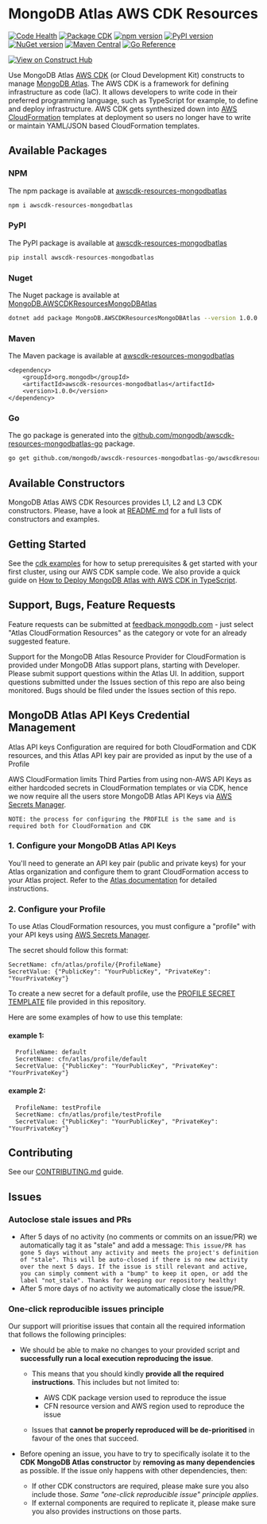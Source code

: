 # MongoDB Atlas AWS CDK Resources

[![Code Health](https://github.com/mongodb/awscdk-resources-mongodbatlas/actions/workflows/code-health.yml/badge.svg?event=push)](https://github.com/mongodb/awscdk-resources-mongodbatlas/actions/workflows/code-health.yml)
[![Package CDK](https://github.com/mongodb/awscdk-resources-mongodbatlas/actions/workflows/package.yml/badge.svg?branch=main)](https://github.com/mongodb/awscdk-resources-mongodbatlas/actions/workflows/package.yml)
[![npm version](https://badge.fury.io/js/awscdk-resources-mongodbatlas.svg)](https://badge.fury.io/js/awscdk-resources-mongodbatlas)
[![PyPI version](https://badge.fury.io/py/awscdk-resources-mongodbatlas.svg)](https://badge.fury.io/py/awscdk-resources-mongodbatlas)
[![NuGet version](https://badge.fury.io/nu/MongoDB.AWSCDKResourcesMongoDBAtlas.svg)](https://badge.fury.io/nu/MongoDB.AWSCDKResourcesMongoDBAtlas)
[![Maven Central](https://maven-badges.herokuapp.com/maven-central/org.mongodb/awscdk-resources-mongodbatlas/badge.svg)](https://central.sonatype.com/artifact/org.mongodb/awscdk-resources-mongodbatlas)
[![Go Reference](https://pkg.go.dev/badge/github.com/mongodb/awscdk-resources-mongodbatlas-go/awscdkresourcesmongodbatlas.svg)](https://pkg.go.dev/github.com/mongodb/awscdk-resources-mongodbatlas-go/awscdkresourcesmongodbatlas)

[![View on Construct Hub](https://constructs.dev/badge?package=aws-cdk-lib)](https://constructs.dev/packages/awscdk-resources-mongodbatlas)

Use MongoDB Atlas [AWS CDK](https://aws.amazon.com/cdk/) (or Cloud Development Kit) constructs to manage [MongoDB Atlas](https://www.mongodb.com/cloud/atlas). The AWS CDK is a framework for defining infrastructure as code (IaC). It allows developers to write code in their preferred programming language, such as TypeScript for example, to define and deploy infrastructure. AWS CDK gets synthesized down into [AWS CloudFormation](https://aws.amazon.com/cloudformation/) templates at deployment so users no longer have to write or maintain YAML/JSON based CloudFormation templates.

## Available Packages

### NPM

The npm package is available at [awscdk-resources-mongodbatlas](https://www.npmjs.com/package/awscdk-resources-mongodbatlas)

```bash
npm i awscdk-resources-mongodbatlas
```

### PyPI

The PyPI package is available at [awscdk-resources-mongodbatlas](https://pypi.org/project/awscdk-resources-mongodbatlas/)

```bash
pip install awscdk-resources-mongodbatlas
```

### Nuget

The Nuget package is available at [MongoDB.AWSCDKResourcesMongoDBAtlas](https://www.nuget.org/packages/MongoDB.AWSCDKResourcesMongoDBAtlas)

```bash
dotnet add package MongoDB.AWSCDKResourcesMongoDBAtlas --version 1.0.0
```

### Maven

The Maven package is available at [awscdk-resources-mongodbatlas](https://central.sonatype.com/artifact/org.mongodb/awscdk-resources-mongodbatlas/1.0.0)

```Maven
<dependency>
    <groupId>org.mongodb</groupId>
    <artifactId>awscdk-resources-mongodbatlas</artifactId>
    <version>1.0.0</version>
</dependency>
```

### Go

The go package is generated into the [github.com/mongodb/awscdk-resources-mongodbatlas-go](https://github.com/mongodb/awscdk-resources-mongodbatlas-go) package.

```bash
go get github.com/mongodb/awscdk-resources-mongodbatlas-go/awscdkresourcesmongodbatlas
```

## Available Constructors

MongoDB Atlas AWS CDK Resources provides L1, L2 and L3 CDK constructors. Please, have a look at [README.md](src/README.md#cdk-constructors) for a full lists of constructors and examples.

## Getting Started

See the [cdk examples](examples/README.md) for how to setup prerequisites & get started with your first cluster, using our AWS CDK sample code. We also provide a quick guide on [How to Deploy MongoDB Atlas with AWS CDK in TypeScript](https://www.mongodb.com/developer/products/atlas/deploy-mongodb-atlas-aws-cdk-typescript/).

## Support, Bugs, Feature Requests

Feature requests can be submitted at [feedback.mongodb.com](https://feedback.mongodb.com/forums/924145-atlas/category/392596-atlas-cloudformation-resources) - just select "Atlas CloudFormation Resources" as the category or vote for an already suggested feature.

Support for the MongoDB Atlas Resource Provider for CloudFormation is provided under MongoDB Atlas support plans, starting with Developer. Please submit support questions within the Atlas UI. In addition, support questions submitted under the Issues section of this repo are also being monitored. Bugs should be filed under the Issues section of this repo.

## MongoDB Atlas API Keys Credential Management

Atlas API keys Configuration are required for both CloudFormation and CDK resources, and this Atlas API key pair are provided as input by the use of a Profile

AWS CloudFormation limits Third Parties from using non-AWS API Keys as either hardcoded secrets in CloudFormation templates or via CDK, hence we now require all the users store MongoDB Atlas API Keys via [AWS Secrets Manager](https://aws.amazon.com/secrets-manager/).

`NOTE: the process for configuring the PROFILE is the same and is required both for CloudFormation and CDK`

### 1. Configure your MongoDB Atlas API Keys

You'll need to generate an API key pair (public and private keys) for your Atlas organization and configure them to grant CloudFormation access to your Atlas project.
Refer to the [Atlas documentation](https://www.mongodb.com/docs/atlas/configure-api-access/#manage-programmatic-access-to-an-organization) for detailed instructions.

### 2. Configure your Profile

To use Atlas CloudFormation resources, you must configure a "profile" with your API keys using [AWS Secrets Manager](https://aws.amazon.com/secrets-manager/).

The secret should follow this format:

```
SecretName: cfn/atlas/profile/{ProfileName}
SecretValue: {"PublicKey": "YourPublicKey", "PrivateKey": "YourPrivateKey"}
```

To create a new secret for a default profile, use the [PROFILE SECRET TEMPLATE](/examples/profile-secret.yaml) file provided in this repository.

Here are some examples of how to use this template:

#### example 1:

```
  ProfileName: default
  SecretName: cfn/atlas/profile/default
  SecretValue: {"PublicKey": "YourPublicKey", "PrivateKey": "YourPrivateKey"}
```

#### example 2:

```
  ProfileName: testProfile
  SecretName: cfn/atlas/profile/testProfile
  SecretValue: {"PublicKey": "YourPublicKey", "PrivateKey": "YourPrivateKey"}
```

## Contributing

See our [CONTRIBUTING.md](CONTRIBUTING.md) guide.

## Issues

### Autoclose stale issues and PRs

* After 5 days of no activity (no comments or commits on an issue/PR) we automatically tag it as "stale" and add a message: `This issue/PR has gone 5 days without any activity and meets the project's definition of "stale". This will be auto-closed if there is no new activity over the next 5 days. If the issue is still relevant and active, you can simply comment with a "bump" to keep it open, or add the label "not_stale". Thanks for keeping our repository healthy!`
* After 5 more days of no activity we automatically close the issue/PR.

### One-click reproducible issues principle

Our support will prioritise issues that contain all the required information that follows the following principles:

* We should be able to make no changes to your provided script and **successfully run a local execution reproducing the issue**.

  * This means that you should kindly **provide all the required instructions**. This includes but not limited to:

    * AWS CDK package version used to reproduce the issue
    * CFN resource version and AWS region used to reproduce the issue
  * Issues that **cannot be properly reproduced will be de-prioritised** in favour of the ones that succeed.
* Before opening an issue, you have to try to specifically isolate it to the **CDK MongoDB Atlas constructor** by **removing as many dependencies** as possible. If the issue only happens with other dependencies, then:

  * If other CDK constructors are required, please make sure you also include those. *Same "one-click reproducible issue" principle applies*.
  * If external components are required to replicate it, please make sure you also provides instructions on those parts.
